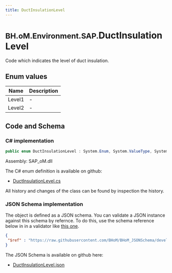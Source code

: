 ```yaml
---
title: DuctInsulationLevel
---
```


# <small>BH.oM.Environment.SAP.</small>**DuctInsulationLevel**

Code which indicates the level of duct insulation.

## Enum values

| Name            | Description                                                    |
|-----------------|----------------------------------------------------------------|
| Level1 |  -  |
| Level2 |  -  |


## Code and Schema

### C# implementation

``` C# title="C#"
public enum DuctInsulationLevel : System.Enum, System.ValueType, System.IComparable, System.ISpanFormattable, System.IFormattable, System.IConvertible
```

Assembly: SAP_oM.dll

The C# enum definition is available on github:

- [DuctInsulationLevel.cs](https://github.com/BHoM/SAP_Toolkit/blob/develop/SAP_oM/Enums\DuctInsulationLevel.cs)

All history and changes of the class can be found by inspection the history.
### JSON Schema implementation

The object is defined as a JSON schema. You can validate a JSON instance against this schema by refernce. To do this, use the schema reference below in in a validator like [this one](https://www.jsonschemavalidator.net/).

``` json title="JSON Schema"
{
 "$ref" : "https://raw.githubusercontent.com/BHoM/BHoM_JSONSchema/develop/SAP_oM/SAP/DuctInsulationLevel.json"
}
```

The JSON Schema is available on github here:

- [DuctInsulationLevel.json](https://github.com/BHoM/BHoM_JSONSchema/blob/develop/SAP_oM/SAP/DuctInsulationLevel.json)
